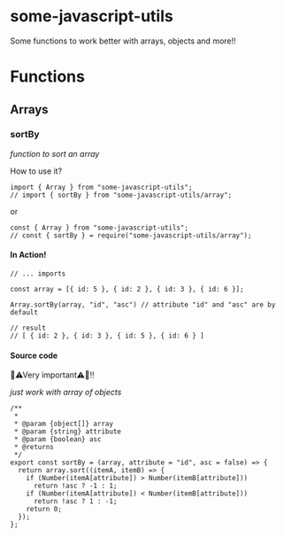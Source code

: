 # some-javascript-utils

Some functions to work better with arrays, objects and more!!

# Functions

## Arrays

### sortBy

_function to sort an array_

How to use it?

```
import { Array } from "some-javascript-utils";
// import { sortBy } from "some-javascript-utils/array";
```

or

```
const { Array } from "some-javascript-utils";
// const { sortBy } = require("some-javascript-utils/array");
```

#### In Action!

```
// ... imports

const array = [{ id: 5 }, { id: 2 }, { id: 3 }, { id: 6 }];

Array.sortBy(array, "id", "asc") // attribute "id" and "asc" are by default

// result
// [ { id: 2 }, { id: 3 }, { id: 5 }, { id: 6 } ]
```

#### Source code
🔶⚠Very important⚠🔶!!

_just work with array of objects_

```
/**
 *
 * @param {object[]} array
 * @param {string} attribute
 * @param {boolean} asc
 * @returns
 */
export const sortBy = (array, attribute = "id", asc = false) => {
  return array.sort((itemA, itemB) => {
    if (Number(itemA[attribute]) > Number(itemB[attribute]))
      return !asc ? -1 : 1;
    if (Number(itemA[attribute]) < Number(itemB[attribute]))
      return !asc ? 1 : -1;
    return 0;
  });
};
```

